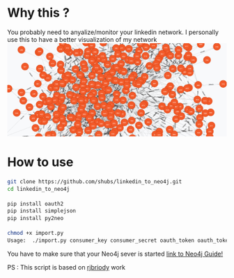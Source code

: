 # Why this ?

You probably need to anyalize/monitor your linkedin network. I personally use this to have a better visualization of my network
![graph](/images/graph.png)


# How to use

```bash
git clone https://github.com/shubs/linkedin_to_neo4j.git
cd linkedin_to_neo4j

pip install oauth2
pip install simplejson
pip install py2neo

chmod +x import.py
Usage:	./import.py consumer_key consumer_secret oauth_token oauth_token_secret
```

You have to make sure that your Neo4j sever is started
[link to Neo4j Guide!](http://neo4j.com/developer/get-started/)


PS : This script is based on [rjbriody](https://github.com/rjbriody/linkedin-neo4j) work